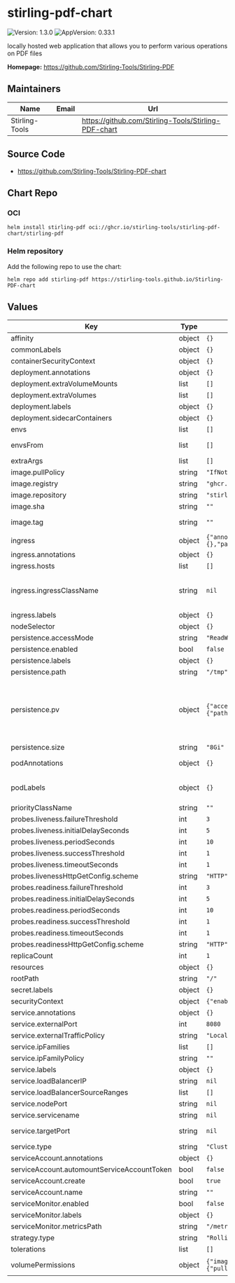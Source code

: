 # stirling-pdf-chart

![Version: 1.3.0](https://img.shields.io/badge/Version-1.3.0-informational?style=flat-square) ![AppVersion: 0.33.1](https://img.shields.io/badge/AppVersion-0.33.1-informational?style=flat-square)

locally hosted web application that allows you to perform various operations on PDF files

**Homepage:** <https://github.com/Stirling-Tools/Stirling-PDF>

## Maintainers

| Name | Email | Url |
| ---- | ------ | --- |
| Stirling-Tools |  | <https://github.com/Stirling-Tools/Stirling-PDF-chart> |

## Source Code

* <https://github.com/Stirling-Tools/Stirling-PDF-chart>

## Chart Repo

### OCI
```console
helm install stirling-pdf oci://ghcr.io/stirling-tools/stirling-pdf-chart/stirling-pdf
```

### Helm repository

Add the following repo to use the chart:

```console
helm repo add stirling-pdf https://stirling-tools.github.io/Stirling-PDF-chart
```

## Values

| Key | Type | Default | Description |
|-----|------|---------|-------------|
| affinity | object | `{}` |  |
| commonLabels | object | `{}` | Labels to apply to all resources |
| containerSecurityContext | object | `{}` |  |
| deployment.annotations | object | `{}` | Stirling-pdf Deployment annotations |
| deployment.extraVolumeMounts | list | `[]` | Additional volumes to mount |
| deployment.extraVolumes | list | `[]` | Additional volumes |
| deployment.labels | object | `{}` |  |
| deployment.sidecarContainers | object | `{}` | of the chart's content, send notifications... |
| envs | list | `[]` | Environment variables to add to the stirling-pdf pods |
| envsFrom | list | `[]` | Environment variables from secrets or configmaps to add to the stirling-pdf pods |
| extraArgs | list | `[]` |  |
| image.pullPolicy | string | `"IfNotPresent"` |  |
| image.registry | string | `"ghcr.io"` |  |
| image.repository | string | `"stirling-tools/stirling-pdf"` |  |
| image.sha | string | `""` |  |
| image.tag | string | `""` | Overrides the image tag whose default is the chart appVersion. |
| ingress | object | `{"annotations":{},"enabled":false,"hosts":[],"ingressClassName":null,"labels":{},"pathType":"ImplementationSpecific"}` | Ingress for load balancer |
| ingress.annotations | object | `{}` | Stirling-pdf Ingress annotations |
| ingress.hosts | list | `[]` | Must be provided if Ingress is enabled |
| ingress.ingressClassName | string | `nil` | See https://kubernetes.io/blog/2020/04/02/improvements-to-the-ingress-api-in-kubernetes-1.18/#specifying-the-class-of-an-ingress |
| ingress.labels | object | `{}` | Stirling-pdf Ingress labels |
| nodeSelector | object | `{}` |  |
| persistence.accessMode | string | `"ReadWriteOnce"` |  |
| persistence.enabled | bool | `false` |  |
| persistence.labels | object | `{}` |  |
| persistence.path | string | `"/tmp"` |  |
| persistence.pv | object | `{"accessMode":"ReadWriteOnce","capacity":{"storage":"8Gi"},"enabled":false,"nfs":{"path":null,"server":null},"pvname":null}` | stirling-pdf data Persistent Volume Storage Class If defined, storageClassName: <storageClass> If set to "-", storageClassName: "", which disables dynamic provisioning If undefined (the default) or set to null, no storageClassName spec is   set, choosing the default provisioner.  (gp2 on AWS, standard on   GKE, AWS & OpenStack) storageClass: "-" volumeName: |
| persistence.size | string | `"8Gi"` |  |
| podAnnotations | object | `{}` | Read more about kube2iam to provide access to s3 https://github.com/jtblin/kube2iam |
| podLabels | object | `{}` | ref: https://kubernetes.io/docs/concepts/overview/working-with-objects/labels/ |
| priorityClassName | string | `""` |  |
| probes.liveness.failureThreshold | int | `3` |  |
| probes.liveness.initialDelaySeconds | int | `5` |  |
| probes.liveness.periodSeconds | int | `10` |  |
| probes.liveness.successThreshold | int | `1` |  |
| probes.liveness.timeoutSeconds | int | `1` |  |
| probes.livenessHttpGetConfig.scheme | string | `"HTTP"` |  |
| probes.readiness.failureThreshold | int | `3` |  |
| probes.readiness.initialDelaySeconds | int | `5` |  |
| probes.readiness.periodSeconds | int | `10` |  |
| probes.readiness.successThreshold | int | `1` |  |
| probes.readiness.timeoutSeconds | int | `1` |  |
| probes.readinessHttpGetConfig.scheme | string | `"HTTP"` |  |
| replicaCount | int | `1` |  |
| resources | object | `{}` |  |
| rootPath | string | `"/"` | Rootpath for the application |
| secret.labels | object | `{}` |  |
| securityContext | object | `{"enabled":true,"fsGroup":1000}` | does not allow this, try setting securityContext: {} |
| service.annotations | object | `{}` |  |
| service.externalPort | int | `8080` |  |
| service.externalTrafficPolicy | string | `"Local"` |  |
| service.ipFamilies | list | `[]` | Can be IPv4 and/or IPv6 |
| service.ipFamilyPolicy | string | `""` | set the ip family policy to configure dual-stack |
| service.labels | object | `{}` |  |
| service.loadBalancerIP | string | `nil` | Only valid if service.type: LoadBalancer |
| service.loadBalancerSourceRanges | list | `[]` | Only valid if service.type: LoadBalancer |
| service.nodePort | string | `nil` |  |
| service.servicename | string | `nil` |  |
| service.targetPort | string | `nil` | from deployment above. Leave empty to use stirling-pdf directly. |
| service.type | string | `"ClusterIP"` |  |
| serviceAccount.annotations | object | `{}` |  |
| serviceAccount.automountServiceAccountToken | bool | `false` |  |
| serviceAccount.create | bool | `true` |  |
| serviceAccount.name | string | `""` |  |
| serviceMonitor.enabled | bool | `false` |  |
| serviceMonitor.labels | object | `{}` |  |
| serviceMonitor.metricsPath | string | `"/metrics"` |  |
| strategy.type | string | `"RollingUpdate"` |  |
| tolerations | list | `[]` |  |
| volumePermissions | object | `{"image":{"pullPolicy":"Always","registry":"docker.io","repository":"bitnami/minideb","tag":"buster"}}` | volumePermissions: Change the owner of the persistent volume mountpoint to RunAsUser:fsGroup |
